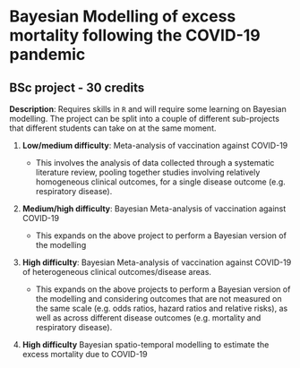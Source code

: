 # Bayesian Modelling of excess mortality following the COVID-19 pandemic 
## BSc project - 30 credits

**Description**: Requires skills in `R` and will require some learning on Bayesian modelling. The project can be split into a couple of different sub-projects that different students can take on at the same moment. 

1. **Low/medium difficulty**: Meta-analysis of vaccination against COVID-19
   - This involves the analysis of data collected through a systematic literature review, pooling together studies involving relatively homogeneous clinical outcomes, for a single disease outcome (e.g. respiratory disease).

2. **Medium/high difficulty**: Bayesian Meta-analysis of vaccination against COVID-19
   - This expands on the above project to perform a Bayesian version of the modelling 
  
3. **High difficulty**: Bayesian Meta-analysis of vaccination against COVID-19 of heterogeneous clinical outcomes/disease areas.
   - This expands on the above projects to perform a Bayesian version of the modelling and considering outcomes that are not measured on the same scale (e.g. odds ratios, hazard ratios and relative risks), as well as across different disease outcomes (e.g. mortality and respiratory disease).
  
4. **High difficulty** Bayesian spatio-temporal modelling to estimate the excess mortality due to COVID-19
